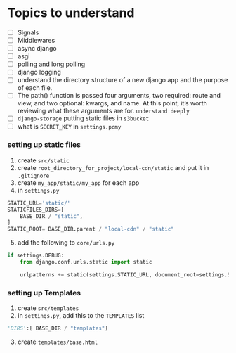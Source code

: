 # Topics to understand
- [ ] Signals
- [ ] Middlewares
- [ ] async django
- [ ] asgi
- [ ] polling and long polling
- [ ] django logging
- [ ] understand the directory structure of a new django app and the purpose of each file.
- [ ] The path() function is passed four arguments, two required: route and view, and two optional: kwargs, and name. At this point, it’s worth reviewing what these arguments are for. `understand deeply`
- [ ] `django-storage` putting static files in `s3bucket`
- [ ] what is `SECRET_KEY` in `settings.pcmy`

### setting up static files
1. create `src/static`
2. create `root_directory_for_project/local-cdn/static` and put it in `.gitignore`
3.  create `my_app/static/my_app` for each app
4.  in `settings.py`
```py
STATIC_URL='static/'
STATICFILES_DIRS=[
    BASE_DIR / "static",
]
STATIC_ROOT= BASE_DIR.parent / "local-cdn" / "static"
```
5. add the following to  `core/urls.py`
```python
if settings.DEBUG:
    from django.conf.urls.static import static

    urlpatterns += static(settings.STATIC_URL, document_root=settings.STATIC_ROOT)
```

### setting up Templates
1. create `src/templates`
2. in `settings.py`, add this to the `TEMPLATES` list
```python
'DIRS':[ BASE_DIR / "templates"]
```
3. create `templates/base.html`




